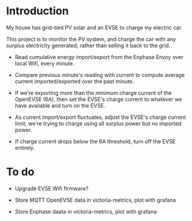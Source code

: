 # Introduction

My house has grid-tied PV solar and an EVSE to charge my electric car.

This project is to monitor the PV system, and charge the car with any
surplus electricity generated, rather than selling it back to the grid.

- Read cumulative energy import/export from the Enphase Envoy over local
  Wifi, every minute.

- Compare previous minute's reading with current to compute average
  current imported/exported over the past minute.

- If we're exporting more than the minimum charge current of the OpenEVSE
  (6A), then set the EVSE's charge current to whatever we have available
  and turn on the EVSE.

- As current import/export fluctuates, adjust the EVSE's charge current
  limit; we're trying to charge using all surplus power but no imported
  power.

- If charge current drops below the 6A threshold, turn off the EVSE
  entirely.


# To do

- Upgrade EVSE Wifi firmware?

- Store MQTT OpenEVSE data in victoria-metrics, plot with grafana

- Store Enphase daata in victoria-metrics, plot with grafana
